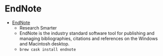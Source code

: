 # EndNote
- [EndNote](https://endnote.com/)
  -  Research Smarter
  - EndNote is the industry standard software tool for publishing and managing bibliographies, citations and references on the Windows and Macintosh desktop.
  - `brew cask install endnote`

